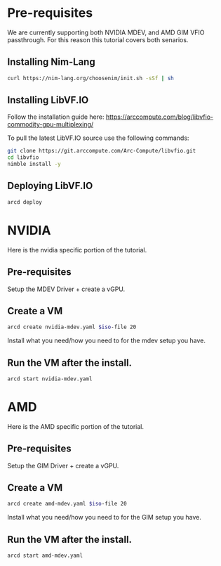 # Pre-requisites

We are currently supporting both NVIDIA MDEV, and AMD GIM VFIO passthrough.
For this reason this tutorial covers both senarios.

## Installing Nim-Lang

``` sh
curl https://nim-lang.org/choosenim/init.sh -sSf | sh
```

## Installing LibVF.IO

Follow the installation guide here:
https://arccompute.com/blog/libvfio-commodity-gpu-multiplexing/

To pull the latest LibVF.IO source use the following commands:
``` sh
git clone https://git.arccompute.com/Arc-Compute/libvfio.git
cd libvfio
nimble install -y
```

## Deploying LibVF.IO

``` sh
arcd deploy
```

# NVIDIA

Here is the nvidia specific portion of the tutorial.

## Pre-requisites

Setup the MDEV Driver + create a vGPU.

## Create a VM

``` sh
arcd create nvidia-mdev.yaml $iso-file 20
```

Install what you need/how you need to for the mdev setup you have.

## Run the VM after the install.

``` sh
arcd start nvidia-mdev.yaml
```

# AMD

Here is the AMD specific portion of the tutorial.

## Pre-requisites

Setup the GIM Driver + create a vGPU.

## Create a VM

``` sh
arcd create amd-mdev.yaml $iso-file 20
```

Install what you need/how you need to for the GIM setup you have.

## Run the VM after the install.

``` sh
arcd start amd-mdev.yaml
```
